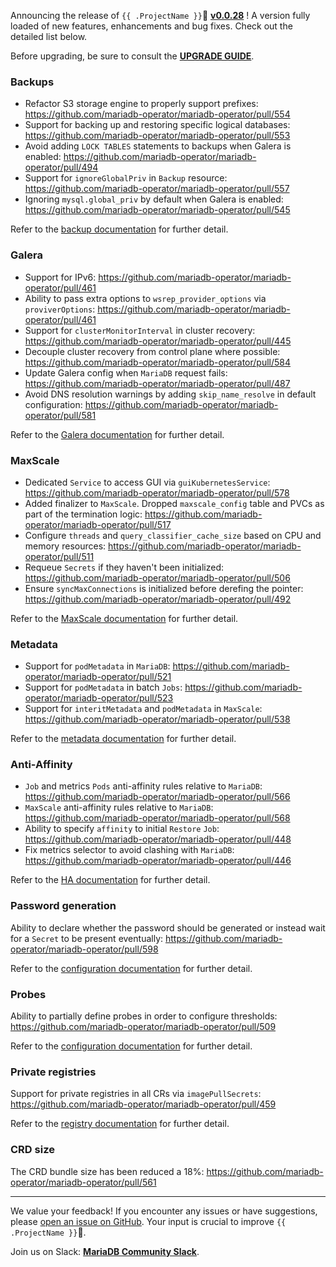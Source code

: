 Announcing the release of `{{ .ProjectName }}`🦭 __[v0.0.28](https://github.com/mariadb-operator/mariadb-operator/releases/tag/v0.0.28)__ ! A version fully loaded of new features, enhancements and bug fixes. Check out the detailed list below.

Before upgrading, be sure to consult the __[UPGRADE GUIDE](https://github.com/mariadb-operator/mariadb-operator/blob/main/docs/UPGRADE_v0.0.28.md)__.

### Backups
- Refactor S3 storage engine to properly support prefixes: https://github.com/mariadb-operator/mariadb-operator/pull/554
- Support for backing up and restoring specific logical databases: https://github.com/mariadb-operator/mariadb-operator/pull/553
- Avoid adding `LOCK TABLES` statements to backups when Galera is enabled: https://github.com/mariadb-operator/mariadb-operator/pull/494
- Support for `ignoreGlobalPriv` in `Backup` resource: https://github.com/mariadb-operator/mariadb-operator/pull/557
- Ignoring `mysql.global_priv` by default when Galera is enabled: https://github.com/mariadb-operator/mariadb-operator/pull/545

Refer to the [backup documentation](https://github.com/mariadb-operator/mariadb-operator/blob/main/docs/BACKUP.md) for further detail.

### Galera
- Support for IPv6: https://github.com/mariadb-operator/mariadb-operator/pull/461
- Ability to pass extra options to `wsrep_provider_options` via `proviverOptions`: https://github.com/mariadb-operator/mariadb-operator/pull/461
- Support for `clusterMonitorInterval` in cluster recovery: https://github.com/mariadb-operator/mariadb-operator/pull/445
- Decouple cluster recovery from control plane where possible: https://github.com/mariadb-operator/mariadb-operator/pull/584
- Update Galera config when `MariaDB` request fails: https://github.com/mariadb-operator/mariadb-operator/pull/487
- Avoid DNS resolution warnings by adding `skip_name_resolve` in default configuration: https://github.com/mariadb-operator/mariadb-operator/pull/581

Refer to the [Galera documentation](https://github.com/mariadb-operator/mariadb-operator/blob/main/docs/GALERA.md) for further detail.

### MaxScale
- Dedicated `Service` to access GUI via `guiKubernetesService`: https://github.com/mariadb-operator/mariadb-operator/pull/578
- Added finalizer to `MaxScale`. Dropped `maxscale_config` table and PVCs as part of the termination logic: https://github.com/mariadb-operator/mariadb-operator/pull/517
- Configure `threads` and `query_classifier_cache_size` based on CPU and memory resources: https://github.com/mariadb-operator/mariadb-operator/pull/511
- Requeue `Secrets` if they haven't been initialized: https://github.com/mariadb-operator/mariadb-operator/pull/506
- Ensure `syncMaxConnections` is initialized before derefing the pointer: https://github.com/mariadb-operator/mariadb-operator/pull/492

Refer to the [MaxScale documentation](https://github.com/mariadb-operator/mariadb-operator/blob/main/docs/MAXSCALE.md) for further detail.

### Metadata
- Support for `podMetadata` in `MariaDB`: https://github.com/mariadb-operator/mariadb-operator/pull/521
- Support for `podMetadata` in batch `Jobs`: https://github.com/mariadb-operator/mariadb-operator/pull/523
- Support for `interitMetadata` and `podMetadata` in `MaxScale`: https://github.com/mariadb-operator/mariadb-operator/pull/538

Refer to the [metadata documentation](https://github.com/mariadb-operator/mariadb-operator/blob/main/docs/METADATA.md) for further detail.

### Anti-Affinity
- `Job` and metrics `Pods` anti-affinity rules relative to `MariaDB`: https://github.com/mariadb-operator/mariadb-operator/pull/566
- `MaxScale` anti-affinity rules relative to `MariaDB`: https://github.com/mariadb-operator/mariadb-operator/pull/568
- Ability to specify `affinity` to initial `Restore` `Job`: https://github.com/mariadb-operator/mariadb-operator/pull/448
- Fix metrics selector to avoid clashing with `MariaDB`: https://github.com/mariadb-operator/mariadb-operator/pull/446

Refer to the [HA documentation](https://github.com/mariadb-operator/mariadb-operator/blob/main/docs/HA.md#pod-anti-affinity) for further detail.

### Password generation

Ability to declare whether the password should be generated or instead wait for a `Secret` to be present eventually: https://github.com/mariadb-operator/mariadb-operator/pull/598

Refer to the [configuration documentation](https://github.com/mariadb-operator/mariadb-operator/blob/main/docs/CONFIGURATION.md#passwords) for further detail.

### Probes

Ability to partially define probes in order to configure thresholds: https://github.com/mariadb-operator/mariadb-operator/pull/509

Refer to the [configuration documentation](https://github.com/mariadb-operator/mariadb-operator/blob/main/docs/CONFIGURATION.md#probes) for further detail.

### Private registries

Support for private registries in all CRs via `imagePullSecrets`: https://github.com/mariadb-operator/mariadb-operator/pull/459

Refer to the [registry documentation](https://github.com/mariadb-operator/mariadb-operator/blob/main/docs/REGISTRY.md) for further detail.

### CRD size

The CRD bundle size has been reduced a 18%: https://github.com/mariadb-operator/mariadb-operator/pull/561

---

We value your feedback! If you encounter any issues or have suggestions, please [open an issue on GitHub](https://github.com/mariadb-operator/mariadb-operator/issues/new/choose). Your input is crucial to improve `{{ .ProjectName }}`🦭.

Join us on Slack: **[MariaDB Community Slack](https://r.mariadb.com/join-community-slack)**.